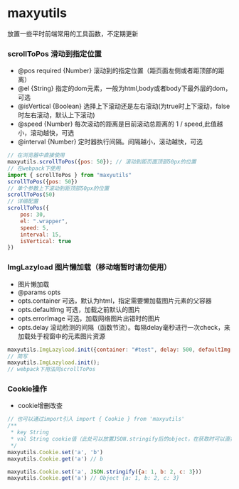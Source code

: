 # maxyutils
放置一些平时前端常用的工具函数，不定期更新

### scrollToPos 滑动到指定位置
- @pos required {Number} 滚动到的指定位置（距页面左侧或者距顶部的距离）
- @el {String} 指定的dom元素，一般为html,body或者body下最外层的dom，可选
- @isVertical {Boolean} 选择上下滚动还是左右滚动(为true时上下滚动，false时左右滚动，默认上下滚动)
- @speed {Number} 每次滚动的距离是目前滚动总距离的 1 / speed,此值越小，滚动越快，可选
- @interval {Number} 定时器执行间隔。间隔越小，滚动越快，可选

``` javascript
// 在浏览器中直接使用
maxyutils.scrollToPos({pos: 50}); // 滚动到距页面顶部50px的位置
// 在webpack下使用
import { scrollToPos } from "maxyutils" 
scrollToPos({pos: 50})  
// 单个参数上下滚动到距顶部50px的位置
scrollToPos(50)
// 详细配置
scrollToPos({
    pos: 30, 
    el: ".wrapper", 
    speed: 5, 
    interval: 15, 
    isVertical: true
})
```

### ImgLazyload 图片懒加载（移动端暂时请勿使用）
- 图片懒加载
- @params opts
- opts.container 可选，默认为html，指定需要懒加载图片元素的父容器
- opts.defaultImg 可选，加载之前默认的图片
- opts.errorImage 可选，加载网络图片出错时的图片
- opts.delay 滚动检测的间隔（函数节流）。每隔delay毫秒进行一次check，来加载处于视窗中的元素图片资源
``` javascript
maxyutils.ImgLazyload.init({container: "#test", delay: 500, defaultImg: "", errorImg: ""});
// 简写
maxyutils.ImgLazyload.init();
// webpack下用法同scrollToPos
``` 

### Cookie操作
- cookie增删改查
``` javascript
// 也可以通过import引入 import { Cookie } from 'maxyutils'
/**
 * key String 
 * val String cookie值（此处可以放置JSON.stringify后的object，在获取时可以直接获取到object）
 */
maxyutils.Cookie.set('a', 'b')
maxyutils.Cookie.get('a') // b

maxyutils.Cookie.set('a', JSON.stringify({a: 1, b: 2, c: 3}))
maxyutils.Cookie.get('a') // Object {a: 1, b: 2, c: 3} 
```
